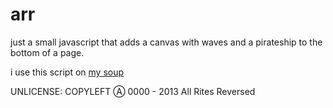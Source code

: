 arr
===

just a small javascript that adds a canvas with waves and a pirateship to the bottom of a page.

i use this script on [my soup](http://jascha.soup.io)

UNLICENSE:
COPYLEFT &#9398; 0000 - 2013 All Rites Reversed
